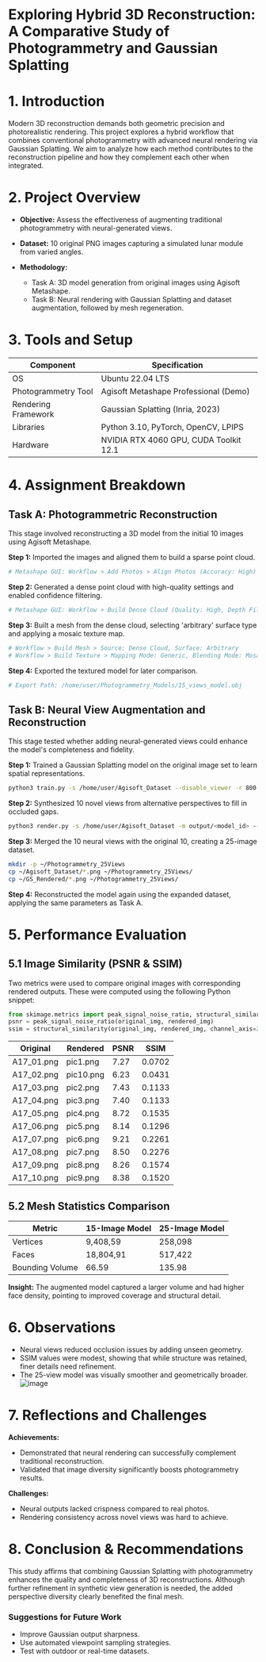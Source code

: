 #  Exploring Hybrid 3D Reconstruction: A Comparative Study of Photogrammetry and Gaussian Splatting

# 1. Introduction

Modern 3D reconstruction demands both geometric precision and photorealistic rendering. This project explores a hybrid workflow that combines conventional photogrammetry with advanced neural rendering via Gaussian Splatting. We aim to analyze how each method contributes to the reconstruction pipeline and how they complement each other when integrated.

# 2. Project Overview

* **Objective:** Assess the effectiveness of augmenting traditional photogrammetry with neural-generated views.
* **Dataset:** 10 original PNG images capturing a simulated lunar module from varied angles.
* **Methodology:**

  * Task A: 3D model generation from original images using Agisoft Metashape.
  * Task B: Neural rendering with Gaussian Splatting and dataset augmentation, followed by mesh regeneration.

#  3. Tools and Setup

| Component           | Specification                          |
| ------------------- | -------------------------------------- |
| OS                  | Ubuntu 22.04 LTS                       |
| Photogrammetry Tool | Agisoft Metashape Professional (Demo)  |
| Rendering Framework | Gaussian Splatting (Inria, 2023)       |
| Libraries           | Python 3.10, PyTorch, OpenCV, LPIPS    |
| Hardware            | NVIDIA RTX 4060 GPU, CUDA Toolkit 12.1 |

#  4. Assignment Breakdown

##  Task A: Photogrammetric Reconstruction

This stage involved reconstructing a 3D model from the initial 10 images using Agisoft Metashape.

**Step 1:** Imported the images and aligned them to build a sparse point cloud.

```bash
# Metashape GUI: Workflow > Add Photos > Align Photos (Accuracy: High)
```

**Step 2:** Generated a dense point cloud with high-quality settings and enabled confidence filtering.

```bash
# Metashape GUI: Workflow > Build Dense Cloud (Quality: High, Depth Filtering: Mild, Point Confidence: Enabled)
```

**Step 3:** Built a mesh from the dense cloud, selecting 'arbitrary' surface type and applying a mosaic texture map.

```bash
# Workflow > Build Mesh > Source: Dense Cloud, Surface: Arbitrary
# Workflow > Build Texture > Mapping Mode: Generic, Blending Mode: Mosaic
```

**Step 4:** Exported the textured model for later comparison.

```bash
# Export Path: /home/user/Photogrammetry_Models/15_views_model.obj
```

##  Task B: Neural View Augmentation and Reconstruction

This stage tested whether adding neural-generated views could enhance the model's completeness and fidelity.

**Step 1:** Trained a Gaussian Splatting model on the original image set to learn spatial representations.

```bash
python3 train.py -s /home/user/Agisoft_Dataset --disable_viewer -r 800 --convert_SHs_python
```

**Step 2:** Synthesized 10 novel views from alternative perspectives to fill in occluded gaps.

```bash
python3 render.py -s /home/user/Agisoft_Dataset -m output/<model_id> --skip_train --eval
```

**Step 3:** Merged the 10 neural views with the original 10, creating a 25-image dataset.

```bash
mkdir -p ~/Photogrammetry_25Views
cp ~/Agisoft_Dataset/*.png ~/Photogrammetry_25Views/
cp ~/GS_Rendered/*.png ~/Photogrammetry_25Views/
```

**Step 4:** Reconstructed the model again using the expanded dataset, applying the same parameters as Task A.

#  5. Performance Evaluation

## 5.1 Image Similarity (PSNR & SSIM)

Two metrics were used to compare original images with corresponding rendered outputs. These were computed using the following Python snippet:

```python
from skimage.metrics import peak_signal_noise_ratio, structural_similarity
psnr = peak_signal_noise_ratio(original_img, rendered_img)
ssim = structural_similarity(original_img, rendered_img, channel_axis=2)
```

| Original    | Rendered  | PSNR | SSIM   |
| ----------- | --------- | ---- | ------ |
| A17\_01.png | pic1.png  | 7.27 | 0.0702 |
| A17\_02.png | pic10.png | 6.23 | 0.0431 |
| A17\_03.png | pic2.png  | 7.43 | 0.1133 |
| A17\_04.png | pic3.png  | 7.40 | 0.1133 |
| A17\_05.png | pic4.png  | 8.72 | 0.1535 |
| A17\_06.png | pic5.png  | 8.14 | 0.1296 |
| A17\_07.png | pic6.png  | 9.21 | 0.2261 |
| A17\_08.png | pic7.png  | 8.50 | 0.2276 |
| A17\_09.png | pic8.png  | 8.26 | 0.1574 |
| A17\_10.png | pic9.png  | 8.38 | 0.1520 |

##  5.2 Mesh Statistics Comparison

| Metric          | 15-Image Model | 25-Image Model |
| --------------- | -------------- | -------------- |
| Vertices        | 9,408,59        | 258,098        |
| Faces           | 18,804,91        | 517,422        |
| Bounding Volume | 66.59          | 135.98         |

**Insight:** The augmented model captured a larger volume and had higher face density, pointing to improved coverage and structural detail.

#  6. Observations

* Neural views reduced occlusion issues by adding unseen geometry.
* SSIM values were modest, showing that while structure was retained, finer details need refinement.
* The 25-view model was visually smoother and geometrically broader.
![image](https://github.com/user-attachments/assets/4069be9f-3dbb-4ba9-839d-2ab38032d684)

#  7. Reflections and Challenges

**Achievements:**

* Demonstrated that neural rendering can successfully complement traditional reconstruction.
* Validated that image diversity significantly boosts photogrammetry results.

**Challenges:**

* Neural outputs lacked crispness compared to real photos.
* Rendering consistency across novel views was hard to achieve.

#  8. Conclusion & Recommendations

This study affirms that combining Gaussian Splatting with photogrammetry enhances the quality and completeness of 3D reconstructions. Although further refinement in synthetic view generation is needed, the added perspective diversity clearly benefited the final mesh.

### Suggestions for Future Work

* Improve Gaussian output sharpness.
* Use automated viewpoint sampling strategies.
* Test with outdoor or real-time datasets.


